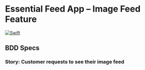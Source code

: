 # Essential Feed App – Image Feed Feature

[![Swift](https://github.com/daragonor/essential-developer-playground/actions/workflows/Swift.yml/badge.svg)](https://github.com/daragonor/essential-developer-playground/actions/workflows/Swift.yml)

## BDD Specs

### Story: Customer requests to see their image feed